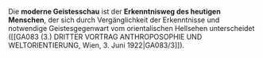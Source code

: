 
Die **moderne Geistesschau** ist der **Erkenntnisweg des heutigen Menschen**, der sich durch Vergänglichkeit der Erkenntnisse und notwendige Geistesgegenwart vom orientalischen Hellsehen unterscheidet ([[GA083 (3.) DRITTER VORTRAG ANTHROPOSOPHIE UND WELTORIENTIERUNG, Wien, 3. Juni 1922|GA083/3]]).
